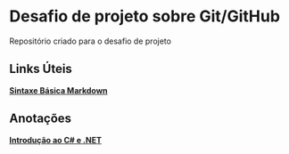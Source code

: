 # Desafio de projeto sobre Git/GitHub
Repositório criado para o desafio de projeto

## Links Úteis
**[Sintaxe Básica Markdown](https://www.markdownguide.org/basic-syntax/)**

## Anotações

**[Introdução ao C# e .NET](https://github.com/rodriguesvictor/dio-desafio-github/blob/main/Introdução%20ao%20C%23%20e%20.NET/Anotações.md)**
